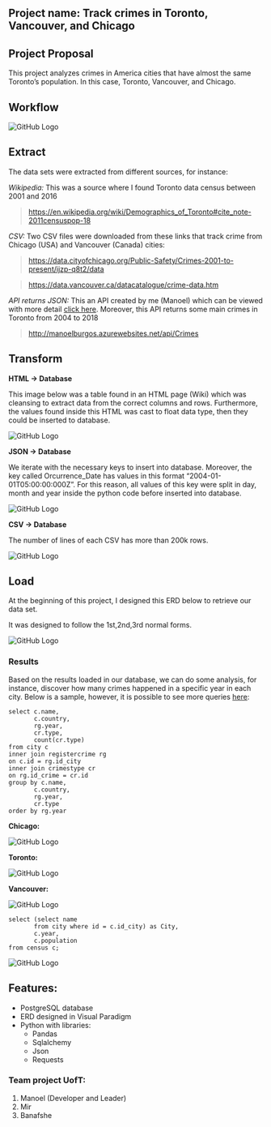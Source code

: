 ## Project name: Track crimes in Toronto, Vancouver, and Chicago

## Project Proposal

This project analyzes crimes in America cities that have almost the same Toronto’s population. In this case, Toronto, Vancouver, and Chicago.

## Workflow

![GitHub Logo](/images/workflow.png)
 

## Extract
The data sets were extracted from different sources, for instance:

*Wikipedia:* 
This was a source where I found Toronto data census between 2001 and 2016

> https://en.wikipedia.org/wiki/Demographics_of_Toronto#cite_note-2011censuspop-18

*CSV:* 
Two CSV files were downloaded from these links that track crime from Chicago (USA) and Vancouver (Canada) cities:

> https://data.cityofchicago.org/Public-Safety/Crimes-2001-to-present/ijzp-q8t2/data

> https://data.vancouver.ca/datacatalogue/crime-data.htm

*API returns JSON:* 
This an API created by me (Manoel) which can be viewed with more detail [click here](https://github.com/manoelbritto/ETL_API). Moreover, this API returns some main crimes in Toronto from 2004 to 2018

> http://manoelburgos.azurewebsites.net/api/Crimes

## Transform

**HTML -> Database**

This image below was a table found in an HTML page (Wiki) which was cleansing to extract data from the correct columns and rows. Furthermore, the values found inside this HTML was cast to float data type, then they could be inserted to database.

![GitHub Logo](/images/html.png)
 
**JSON -> Database**

We iterate with the necessary keys to insert into database. Moreover, the key called Orcurrence_Date has values in this format “2004-01-01T05:00:00:000Z”. For this reason, all values of this key were split in day, month and year inside the python code before inserted into database.

![GitHub Logo](/images/json.png)


**CSV -> Database**

The number of lines of each CSV has more than 200k rows.
 
![GitHub Logo](/images/csv.jpg)


## Load

At the beginning of this project, I designed this ERD below to retrieve our data set.

It was designed to follow the 1st,2nd,3rd normal forms. 

![GitHub Logo](/ERD/Entity%20Relationship%20Diagram1.jpg)

### Results
Based on the results loaded in our database, we can do some analysis, for instance, discover how many crimes happened in a specific year in each city.
Below is a sample, however, it is possible to see more queries [here](https://github.com/manoelbritto/ETL_different_Files/tree/master/ETL/Queries):
```
select c.name,
	   c.country,
	   rg.year,
	   cr.type,
	   count(cr.type)
from city c
inner join registercrime rg
on c.id = rg.id_city
inner join crimestype cr
on rg.id_crime = cr.id
group by c.name,
	   c.country,
	   rg.year,
	   cr.type
order by rg.year
```
**Chicago:**

![GitHub Logo](/images/chicago_result.jpg)
 

**Toronto:**
 
![GitHub Logo](/images/toronto_result.png)

**Vancouver:**

![GitHub Logo](/images/vancouver_result.png)

 
```
select (select name
	   from city where id = c.id_city) as City,
	   c.year,
	   c.population
from census c;

```

![GitHub Logo](/images/census.png)


## Features:

- PostgreSQL database
- ERD designed in Visual Paradigm
- Python with libraries:
	- Pandas
	- Sqlalchemy
	- Json
	- Requests


### Team project UofT: 
1. Manoel (Developer and Leader)
1. Mir
1. Banafshe


